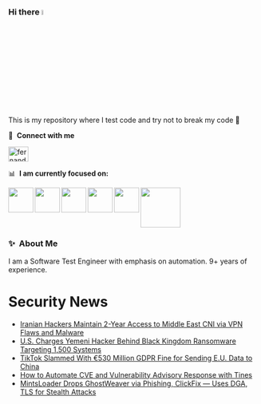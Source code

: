 ### Hi there <a href="https://www.gautamkrishnar.com/"><img src="https://media.giphy.com/media/hvRJCLFzcasrR4ia7z/giphy.gif" width="5%"></a>
This is my repository where I test code and try not to break my code :rofl:

🔗 &nbsp;**Connect with me**
<p align="left">
<a href="https://linkedin.com/in/fernandorlcruz" target="blank"><img align="center" src="https://raw.githubusercontent.com/rahuldkjain/github-profile-readme-generator/master/src/images/icons/Social/linked-in-alt.svg" alt="fernando cruz" height="30" width="40" /></a>
  
📊 &nbsp;**I am currently focused on:**

<img align="left" width='50' height='50' src="https://cdn.jsdelivr.net/gh/devicons/devicon/icons/python/python-original-wordmark.svg" />
<img align="left" width='50' height='50' src="https://cdn.jsdelivr.net/gh/devicons/devicon/icons/csharp/csharp-original.svg" />
<img align="left" width='50' height='50' src="https://cdn.jsdelivr.net/gh/devicons/devicon/icons/jenkins/jenkins-original.svg" />
<img align="left" width='50' height='50' src="https://specflow.org/wp-content/uploads/2021/05/SpecFlow-Icon.png" />
<img align="left" width='50' height='50' src="https://www.svgrepo.com/show/306098/githubactions.svg" />
<img width='80' height='80' src="https://cdn2.vectorstock.com/i/1000x1000/64/81/security-testing-concept-icon-safety-audit-key-vector-29166481.jpg" />
          
          
  
### ✨&nbsp; About Me

I am a Software Test Engineer with emphasis on automation. 9+ years of experience.

# Security News
<!-- BLOG-POST-LIST:START -->
- [Iranian Hackers Maintain 2-Year Access to Middle East CNI via VPN Flaws and Malware](https://thehackernews.com/2025/05/iranian-hackers-maintain-2-year-access.html)
- [U.S. Charges Yemeni Hacker Behind Black Kingdom Ransomware Targeting 1,500 Systems](https://thehackernews.com/2025/05/us-charges-yemeni-hacker-behind-black.html)
- [TikTok Slammed With €530 Million GDPR Fine for Sending E.U. Data to China](https://thehackernews.com/2025/05/tiktok-slammed-with-530-million-gdpr.html)
- [How to Automate CVE and Vulnerability Advisory Response with Tines](https://thehackernews.com/2025/05/how-to-automate-cve-and-vulnerability.html)
- [MintsLoader Drops GhostWeaver via Phishing, ClickFix — Uses DGA, TLS for Stealth Attacks](https://thehackernews.com/2025/05/mintsloader-drops-ghostweaver-via.html)
<!-- BLOG-POST-LIST:END -->
